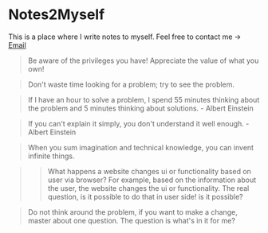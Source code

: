 # Notes2Myself

This is a place where I write notes to myself. Feel free to contact me -> [Email](mailto:ismailbozkurtr@gmail.com)

> Be aware of the privileges you have! Appreciate the value of what you own!

> Don't waste time looking for a problem; try to see the problem.

> If I have an hour to solve a problem, I spend 55 minutes thinking about the problem and 5 minutes thinking about solutions. - Albert Einstein

> If you can't explain it simply, you don't understand it well enough. - Albert Einstein

> When you sum imagination and technical knowledge, you can invent infinite things.

> > What happens a website changes ui or functionality based on user via browser? For example, based on the information about the user, the website changes the ui or functionality. The real question, is it possible to do that in user side! is it possible?

> Do not think around the problem, if you want to make a change, master about one question. The question is what's in it for me?
